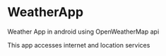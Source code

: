 # WeatherApp
Weather App in android using OpenWeatherMap api

This app accesses internet and location services
